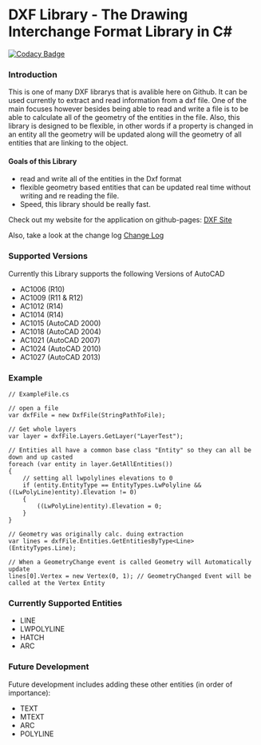 # DXF Library - The Drawing Interchange Format Library in C#

[![Codacy Badge](https://api.codacy.com/project/badge/Grade/310014992d7743078a5d2d57e79ce44c)](https://www.codacy.com/project/muckanee/Dxflib/dashboard?utm_source=github.com&amp;utm_medium=referral&amp;utm_content=rena0157/Dxflib&amp;utm_campaign=Badge_Grade_Dashboard)

### Introduction
This is one of many DXF librarys that is avalible here on Github. It can be used currently to extract and read information from 
a dxf file. One of the main focuses however besides being able to read and write a file is to be able to calculate all of the geometry
of the entities in the file. Also, this library is designed to be flexible, in other words if a property is changed in an entity all the
geometry will be updated along will the geometry of all entities that are linking to the object. 

#### Goals of this Library
- read and write all of the entities in the Dxf format
- flexible geometry based entities that can be updated real time without writing and re reading the file.
- Speed, this library should be really fast.

Check out my website for the application on github-pages: [DXF Site](https://rena0157.github.io/Dxflib/)

Also, take a look at the change log [Change Log](https://rena0157.github.io/Dxflib/articles/ChangeLog.html)

### Supported Versions
Currently this Library supports the following Versions of AutoCAD
- AC1006 (R10)
- AC1009 (R11 & R12)
- AC1012 (R14)
- AC1014 (R14)
- AC1015 (AutoCAD 2000)
- AC1018 (AutoCAD 2004)
- AC1021 (AutoCAD 2007)
- AC1024 (AutoCAD 2010)
- AC1027 (AutoCAD 2013)

### Example

```
// ExampleFile.cs

// open a file
var dxfFile = new DxfFile(StringPathToFile);

// Get whole layers
var layer = dxfFile.Layers.GetLayer("LayerTest");

// Entities all have a common base class "Entity" so they can all be down and up casted
foreach (var entity in layer.GetAllEntities())
{
	// setting all lwpolylines elevations to 0
	if (entity.EntityType == EntityTypes.LwPolyline && ((LwPolyLine)entity).Elevation != 0)
	{
		((LwPolyLine)entity).Elevation = 0;
	}
}

// Geometry was originally calc. duing extraction
var lines = dxfFile.Entities.GetEntitiesByType<Line>(EntityTypes.Line);

// When a GeometryChange event is called Geometry will Automatically update
lines[0].Vertex = new Vertex(0, 1); // GeometryChanged Event will be called at the Vertex Entity
```

### Currently Supported Entities
- LINE
- LWPOLYLINE
- HATCH
- ARC

### Future Development
Future development includes adding these other entities (in order of importance):
- TEXT
- MTEXT
- ARC
- POLYLINE